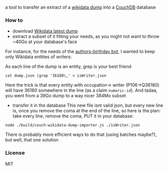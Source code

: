 a tool to transfer an extract of a [wikidata dump](https://www.wikidata.org/wiki/Wikidata:Database_download#JSON_dumps_.28recommended.29) into a [CouchDB](couchdb.org) database

### How to

* download [Wikidata latest dump](https://www.wikidata.org/wiki/Wikidata:Database_download#JSON_dumps_.28recommended.29)
* extract a subset of it fitting your needs, as you might not want to throw ~40Go at your database's face

For instance, for the needs of the [authors-birthday bot](https://github.com/inventaire/inventaire-authors-birthday), I wanted to keep only Wikidata entities of writers:

As each line of the dump is an entity, grep is your best friend
```
cat dump.json |grep '36180\,' > isWriter.json
```

Here the trick is that every entity with occupation-> writer (P106->Q36180) will have 36180 somewhere in the line (as a claim `numeric-id`). And tadaa, you went from a 39Go dump to a way nicer 384Mo subset

* transfer it in the database
This new file isnt valid json, but every new line is, once you remove the coma at the end of the line, so here is the plan: take every line, remove the coma, PUT it in your database:
```
node ./build/couch-wikidata-dump-importer.js ./isWriter.json
```

There is probably more efficient ways to do that (using batches maybe?), but well, that one solution


### License

MIT